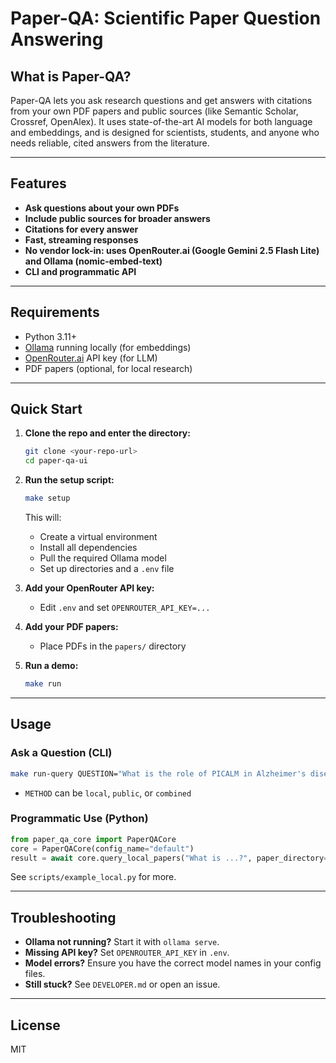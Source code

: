 # Paper-QA: Scientific Paper Question Answering

## What is Paper-QA?
Paper-QA lets you ask research questions and get answers with citations from your own PDF papers and public sources (like Semantic Scholar, Crossref, OpenAlex). It uses state-of-the-art AI models for both language and embeddings, and is designed for scientists, students, and anyone who needs reliable, cited answers from the literature.

---

## Features
- **Ask questions about your own PDFs**
- **Include public sources for broader answers**
- **Citations for every answer**
- **Fast, streaming responses**
- **No vendor lock-in: uses OpenRouter.ai (Google Gemini 2.5 Flash Lite) and Ollama (nomic-embed-text)**
- **CLI and programmatic API**

---

## Requirements
- Python 3.11+
- [Ollama](https://ollama.com/) running locally (for embeddings)
- [OpenRouter.ai](https://openrouter.ai/) API key (for LLM)
- PDF papers (optional, for local research)

---

## Quick Start

1. **Clone the repo and enter the directory:**
   ```sh
   git clone <your-repo-url>
   cd paper-qa-ui
   ```

2. **Run the setup script:**
   ```sh
   make setup
   ```
   This will:
   - Create a virtual environment
   - Install all dependencies
   - Pull the required Ollama model
   - Set up directories and a `.env` file

3. **Add your OpenRouter API key:**
   - Edit `.env` and set `OPENROUTER_API_KEY=...`

4. **Add your PDF papers:**
   - Place PDFs in the `papers/` directory

5. **Run a demo:**
   ```sh
   make run
   ```

---

## Usage

### Ask a Question (CLI)
```sh
make run-query QUESTION="What is the role of PICALM in Alzheimer's disease?" METHOD=public
```
- `METHOD` can be `local`, `public`, or `combined`

### Programmatic Use (Python)
```python
from paper_qa_core import PaperQACore
core = PaperQACore(config_name="default")
result = await core.query_local_papers("What is ...?", paper_directory="papers/")
```
See `scripts/example_local.py` for more.

---

## Troubleshooting
- **Ollama not running?** Start it with `ollama serve`.
- **Missing API key?** Set `OPENROUTER_API_KEY` in `.env`.
- **Model errors?** Ensure you have the correct model names in your config files.
- **Still stuck?** See `DEVELOPER.md` or open an issue.

---

## License
MIT
